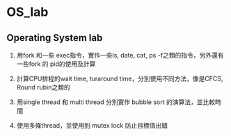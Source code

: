 # OS_lab
## Operating System lab

1. 用fork 和一些 exec指令，實作一些ls, date, cat, ps -f之類的指令，另外還有一些fork 的 pid的使用及計算

2. 計算CPU排程的wait time, turaround time，分別使用不同方法，像是CFCS, Round rubin之類的

3. 用single thread 和 multi thread 分別實作 bubble sort 的演算法，並比較時間

4. 使用多條thread，並使用到 mutex lock 防止目標值出錯
